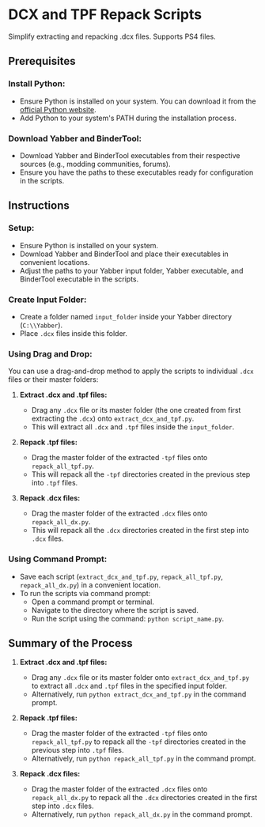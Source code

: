 # DCX and TPF Repack Scripts
Simplify extracting and repacking .dcx files. Supports PS4 files.

## Prerequisites
### Install Python:
- Ensure Python is installed on your system. You can download it from the [official Python website](https://www.python.org/downloads/).
- Add Python to your system's PATH during the installation process.

### Download Yabber and BinderTool:
- Download Yabber and BinderTool executables from their respective sources (e.g., modding communities, forums).
- Ensure you have the paths to these executables ready for configuration in the scripts.

## Instructions

### Setup:
- Ensure Python is installed on your system.
- Download Yabber and BinderTool and place their executables in convenient locations.
- Adjust the paths to your Yabber input folder, Yabber executable, and BinderTool executable in the scripts.

### Create Input Folder:
- Create a folder named `input_folder` inside your Yabber directory (`C:\\Yabber`).
- Place `.dcx` files inside this folder.

### Using Drag and Drop:
You can use a drag-and-drop method to apply the scripts to individual `.dcx` files or their master folders:

1. **Extract .dcx and .tpf files:**
   - Drag any `.dcx` file or its master folder (the one created from first extracting the `.dcx`) onto `extract_dcx_and_tpf.py`.
   - This will extract all `.dcx` and `.tpf` files inside the `input_folder`.

2. **Repack .tpf files:**
   - Drag the master folder of the extracted `-tpf` files onto `repack_all_tpf.py`.
   - This will repack all the `-tpf` directories created in the previous step into `.tpf` files.

3. **Repack .dcx files:**
   - Drag the master folder of the extracted `.dcx` files onto `repack_all_dx.py`.
   - This will repack all the `.dcx` directories created in the first step into `.dcx` files.

### Using Command Prompt:
- Save each script (`extract_dcx_and_tpf.py`, `repack_all_tpf.py`, `repack_all_dx.py`) in a convenient location.
- To run the scripts via command prompt:
  - Open a command prompt or terminal.
  - Navigate to the directory where the script is saved.
  - Run the script using the command: `python script_name.py`.

## Summary of the Process

1. **Extract .dcx and .tpf files:**
   - Drag any `.dcx` file or its master folder onto `extract_dcx_and_tpf.py` to extract all `.dcx` and `.tpf` files in the specified input folder.
   - Alternatively, run `python extract_dcx_and_tpf.py` in the command prompt.

2. **Repack .tpf files:**
   - Drag the master folder of the extracted `-tpf` files onto `repack_all_tpf.py` to repack all the `-tpf` directories created in the previous step into `.tpf` files.
   - Alternatively, run `python repack_all_tpf.py` in the command prompt.

3. **Repack .dcx files:**
   - Drag the master folder of the extracted `.dcx` files onto `repack_all_dx.py` to repack all the `.dcx` directories created in the first step into `.dcx` files.
   - Alternatively, run `python repack_all_dx.py` in the command prompt.


